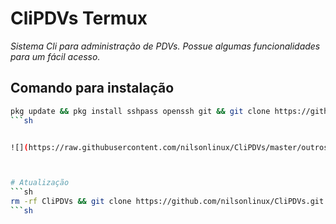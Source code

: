 # CliPDVs Termux
*Sistema Cli para administração de PDVs. Possue algumas funcionalidades para um fácil acesso.*
## Comando para instalação 
```sh
pkg update && pkg install sshpass openssh git && git clone https://github.com/nilsonlinux/CliPDVs.git && chmod -R 777 ./CliPDVs && clear && ./CliPDVs/CliPDVs.sh
```sh


![](https://raw.githubusercontent.com/nilsonlinux/CliPDVs/master/outros/CliPDVs.png)



# Atualização
```sh
rm -rf CliPDVs && git clone https://github.com/nilsonlinux/CliPDVs.git && chmod -R 777 ./CliPDVs && clear && ./CliPDVs/CliPDVs.sh
```sh

